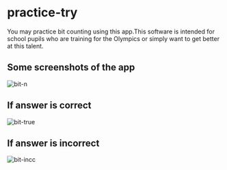 # practice-try

You may practice bit counting using this app.This software is intended for school pupils who are training for the Olympics or simply want to get better at this talent.

## Some screenshots of the app

![bit-n](https://user-images.githubusercontent.com/61284667/210126046-a6495e5b-42b8-4e66-b9ce-9a9227433fad.png)



## If answer is correct

![bit-true](https://user-images.githubusercontent.com/61284667/210126051-d4eedad4-67b9-426a-b452-c4420b4fcb6c.png)


## If answer is incorrect 

![bit-incc](https://user-images.githubusercontent.com/61284667/210126056-97cf360e-0175-4332-96bd-6eca1764a2b8.png)
